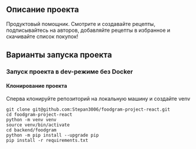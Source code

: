 ## Описание проекта

Продуктовый помощник. Смотрите и создавайте рецепты, подписывайтесь на авторов, добавляйте рецепты в избранное и скачивайте список покупок!

## Варианты запуска проекта

### Запуск проекта в dev-режиме без Docker

#### Клонирование проекта

Сперва клонируйте репозиторий на локальную машину и создайте venv

```
git clone git@github.com:Stepan3006/foodgram-project-react.git
cd foodgram-project-react
python -m venv venv
source venv/bin/activate
cd backend/foodgram
python -m pip install --upgrade pip
pip install -r requirements.txt
```
